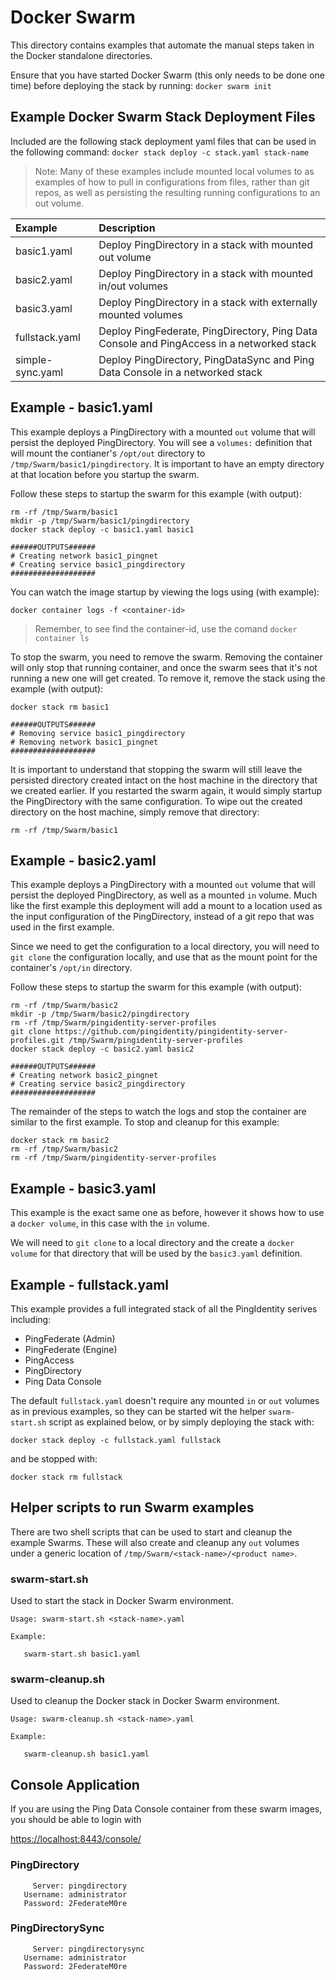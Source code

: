 # Docker Swarm

This directory contains examples that automate the manual steps taken in the Docker standalone directories.

Ensure that you have started Docker Swarm \(this only needs to be done one time\) before deploying the stack by running: `docker swarm init`

## Example Docker Swarm Stack Deployment Files

Included are the following stack deployment yaml files that can be used in the following command: `docker stack deploy -c stack.yaml stack-name`

> Note: Many of these examples include mounted local volumes to as examples of how to pull in configurations from files, rather than git repos, as well as persisting the resulting running configurations to an out volume.

| Example | Description |
| :--- | :--- |
| basic1.yaml | Deploy PingDirectory in a stack with mounted out volume |
| basic2.yaml | Deploy PingDirectory in a stack with mounted in/out volumes |
| basic3.yaml | Deploy PingDirectory in a stack with externally mounted volumes |
| fullstack.yaml | Deploy PingFederate, PingDirectory, Ping Data Console and PingAccess in a networked stack |
| simple-sync.yaml | Deploy PingDirectory, PingDataSync and Ping Data Console in a networked stack |

## Example - basic1.yaml

This example deploys a PingDirectory with a mounted `out` volume that will persist the deployed PingDirectory. You will see a `volumes:` definition that will mount the contianer's `/opt/out` directory to `/tmp/Swarm/basic1/pingdirectory`. It is important to have an empty directory at that location before you startup the swarm.

Follow these steps to startup the swarm for this example \(with output\):

```text
rm -rf /tmp/Swarm/basic1
mkdir -p /tmp/Swarm/basic1/pingdirectory
docker stack deploy -c basic1.yaml basic1

######OUTPUTS######
# Creating network basic1_pingnet
# Creating service basic1_pingdirectory
###################
```

You can watch the image startup by viewing the logs using \(with example\):

`docker container logs -f <container-id>`

> Remember, to see find the container-id, use the comand `docker container ls`

To stop the swarm, you need to remove the swarm. Removing the container will only stop that running container, and once the swarm sees that it's not running a new one will get created. To remove it, remove the stack using the example \(with output\):

```text
docker stack rm basic1

######OUTPUTS######
# Removing service basic1_pingdirectory
# Removing network basic1_pingnet
###################
```

It is important to understand that stopping the swarm will still leave the persisted directory created intact on the host machine in the directory that we created earlier. If you restarted the swarm again, it would simply startup the PingDirectory with the same configuration. To wipe out the created directory on the host machine, simply remove that directory:

`rm -rf /tmp/Swarm/basic1`

## Example - basic2.yaml

This example deploys a PingDirectory with a mounted `out` volume that will persist the deployed PingDirectory, as well as a mounted `in` volume. Much like the first example this deployment will add a mount to a location used as the input configuration of the PingDirectory, instead of a git repo that was used in the first example.

Since we need to get the configuration to a local directory, you will need to `git clone` the configuration locally, and use that as the mount point for the container's `/opt/in` directory.

Follow these steps to startup the swarm for this example \(with output\):

```text
rm -rf /tmp/Swarm/basic2
mkdir -p /tmp/Swarm/basic2/pingdirectory
rm -rf /tmp/Swarm/pingidentity-server-profiles
git clone https://github.com/pingidentity/pingidentity-server-profiles.git /tmp/Swarm/pingidentity-server-profiles
docker stack deploy -c basic2.yaml basic2

######OUTPUTS######
# Creating network basic2_pingnet
# Creating service basic2_pingdirectory
###################
```

The remainder of the steps to watch the logs and stop the container are similar to the first example. To stop and cleanup for this example:

```text
docker stack rm basic2
rm -rf /tmp/Swarm/basic2
rm -rf /tmp/Swarm/pingidentity-server-profiles
```

## Example - basic3.yaml

This example is the exact same one as before, however it shows how to use a `docker volume`, in this case with the `in` volume.

We will need to `git clone` to a local directory and the create a `docker volume` for that directory that will be used by the `basic3.yaml` definition.

## Example - fullstack.yaml

This example provides a full integrated stack of all the PingIdentity serives including:

* PingFederate \(Admin\)
* PingFederate \(Engine\)
* PingAccess
* PingDirectory
* Ping Data Console

The default `fullstack.yaml` doesn't require any mounted `in` or `out` volumes as in previous examples, so they can be started wit the helper `swarm-start.sh` script as explained below, or by simply deploying the stack with:

`docker stack deploy -c fullstack.yaml fullstack`

and be stopped with:

`docker stack rm fullstack`

## Helper scripts to run Swarm examples

There are two shell scripts that can be used to start and cleanup the example Swarms. These will also create and cleanup any `out` volumes under a generic location of `/tmp/Swarm/<stack-name>/<product name>`.

### swarm-start.sh

Used to start the stack in Docker Swarm environment.

```text
Usage: swarm-start.sh <stack-name>.yaml

Example:

   swarm-start.sh basic1.yaml
```

### swarm-cleanup.sh

Used to cleanup the Docker stack in Docker Swarm environment.

```text
Usage: swarm-cleanup.sh <stack-name>.yaml

Example:

   swarm-cleanup.sh basic1.yaml
```

## Console Application

If you are using the Ping Data Console container from these swarm images, you should be able to login with

[https://localhost:8443/console/](https://localhost:8443/console/)

### PingDirectory

```text
     Server: pingdirectory
   Username: administrator
   Password: 2FederateM0re
```

### PingDirectorySync

```text
     Server: pingdirectorysync
   Username: administrator
   Password: 2FederateM0re
```

